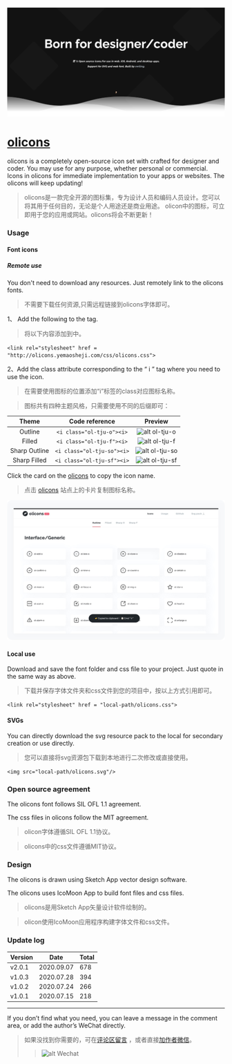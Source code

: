![alt webtop](https://github.com/owlling/olicons-site/blob/master/images/link/webtop.jpg?raw=true)

# [olicons](http://olicons.yemaosheji.com) 

olicons is a completely open-source icon set with crafted for designer and coder. You may use for any purpose, whether personal or commercial. Icons in olicons for immediate implementation to your apps or websites. The olicons will keep updating!

>olicons是一款完全开源的图标集，专为设计人员和编码人员设计。您可以将其用于任何目的，无论是个人用途还是商业用途。 olicon中的图标，可立即用于您的应用或网站。olicons将会不断更新！




### Usage

#### Font icons

##### Remote use

You don't need to download any resources. Just remotely link to the olicons fonts.

>不需要下载任何资源,只需远程链接到olicons字体即可。

1、 Add the following to the <head> tag.
>将以下内容添加到<head>中。
  
`<link rel="stylesheet" href = "http://olicons.yemaosheji.com/css/olicons.css">`


2、Add the class attribute corresponding to the “ i ” tag where you need to use the icon.
>在需要使用图标的位置添加“i”标签的class对应图标名称。

>图标共有四种主题风格，只需要使用不同的后缀即可：

|  Theme   | Code reference  |  Preview  |
|  :----:  | :----:  | :----:  |
|  Outline | `<i class="ol-tju-o"><i>` | ![alt ol-tju-o](http://olicons.yemaosheji.com/images/icons/res/outline/ol-tju-o.svg) |
| Filled | `<i class="ol-tju-f"><i>` | ![alt ol-tju-f](http://olicons.yemaosheji.com/images/icons/res/filled/ol-tju-f.svg)  |
| Sharp Outline | `<i class="ol-tju-so"><i>` | ![alt ol-tju-so](http://olicons.yemaosheji.com/images/icons/res/sharp-o/ol-tju-so.svg)  |
| Sharp Filled | `<i class="ol-tju-sf"><i>` | ![alt ol-tju-sf](http://olicons.yemaosheji.com/images/icons/res/sharp-f/ol-tju-sf.svg)  |


Click the card on the [olicons](http://olicons.yemaosheji.com) to copy the icon name.

>点击 [olicons](http://olicons.yemaosheji.com) 站点上的卡片复制图标名称。


![alt web](https://github.com/owlling/olicons-site/blob/master/images/link/web.jpg?raw=true)



#### Local use

Download and save the font folder and css file to your project. Just quote in the same way as above.

>下载并保存字体文件夹和css文件到您的项目中，按以上方式引用即可。

`<link rel="stylesheet" href = "local-path/olicons.css">`


#### SVGs

You can directly download the svg resource pack to the local for secondary creation or use directly.

>您可以直接将svg资源包下载到本地进行二次修改或直接使用。

`<img src="local-path/olicons.svg"/>`




### Open source agreement

The olicons font follows SIL OFL 1.1 agreement.

The css files in olicons follow the MIT agreement.

>olicon字体遵循SIL OFL 1.1协议。

>olicons中的css文件遵循MIT协议。




### Design

The olicons is drawn using Sketch App vector design software.

The olicons uses IcoMoon App to build font files and css files.

>olicons是用Sketch App矢量设计软件绘制的。

>olicon使用IcoMoon应用程序构建字体文件和css文件。




### Update log

|  Version   | Date  |  Total  |
|  ----  | ----  | ----  |
| v2.0.1  | 2020.09.07 | 678 |
| v1.0.3  | 2020.07.28 | 394 |
| v1.0.2  | 2020.07.24 | 266 |
| v1.0.1  | 2020.07.15 | 218 |


***


If you don’t find what you need, you can leave a message in the comment area, or add the author’s WeChat directly.
>如果没找到你需要的，可在[评论区留言](https://github.com/owlling/olicons/issues) ，或者直接[加作者微信](https://www.owlling.com/befriend)。
>>![alt Wechat](https://www.owlling.com/images/befriend/wechat.svg)


